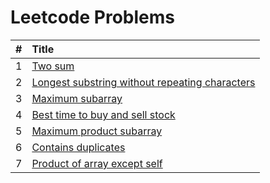 # Leetcode Problems

  | # | Title |
  | :---: | :--- |
   1 | [Two sum](https://github.com/ashishdotme/code.ashish.me/blob/master/leetcode/001-two-sum.js) |
 2 | [Longest substring without repeating characters](https://github.com/ashishdotme/code.ashish.me/blob/master/leetcode/003-longest-substring-without-repeating-characters.js) |
 3 | [Maximum subarray](https://github.com/ashishdotme/code.ashish.me/blob/master/leetcode/053-maximum-subarray.js) |
 4 | [Best time to buy and sell stock](https://github.com/ashishdotme/code.ashish.me/blob/master/leetcode/121-best-time-to-buy-and-sell-stock.js) |
 5 | [Maximum product subarray](https://github.com/ashishdotme/code.ashish.me/blob/master/leetcode/152-maximum-product-subarray.js) |
 6 | [Contains duplicates](https://github.com/ashishdotme/code.ashish.me/blob/master/leetcode/217-contains-duplicates.js) |
 7 | [Product of array except self](https://github.com/ashishdotme/code.ashish.me/blob/master/leetcode/238-product-of-array-except-self.js) |
